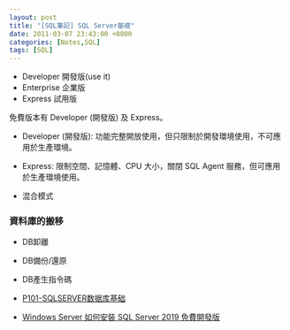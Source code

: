 ```yaml
---
layout: post
title: "[SQL筆記] SQL Server基礎"
date: 2011-03-07 23:43:00 +0800
categories: [Notes,SQL]
tags: [SQL]
---
```


- Developer 開發版(use it)
- Enterprise 企業版
- Express 試用版

免費版本有 Developer (開發版) 及 Express。

- Developer (開發版): 功能完整開放使用，但只限制於開發環境使用，不可應用於生產環境。
- Express: 限制空間、記憶體、CPU 大小，關閉 SQL Agent 服務，但可應用於生產環境使用。

- 混合模式

### 資料庫的搬移
- DB卸離 
- DB備份/還原 
- DB產生指令碼

- [P101-SQLSERVER数据库基础](https://www.bilibili.com/video/BV1XV411C7TP?p=1)
- [Windows Server 如何安裝 SQL Server 2019 免費開發版](https://blog.hungwin.com.tw/windows-server-sql-server-2019-install/#i-2)